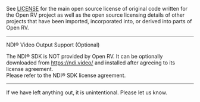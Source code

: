 See [LICENSE](LICENSE) for the main open source license of original
code written for the Open RV project as well as the open source licensing 
details of other projects that have been imported, incorporated into, or 
derived into parts of Open RV.

---------------------------------------------------------------------

NDI&reg; Video Output Support (Optional)

The NDI&reg; SDK is NOT provided by Open RV. It can be optionally downloaded from https://ndi.video/ and installed after agreeing to its license agreement.<br>
Please refer to the NDI&reg; SDK license agreement.

---------------------------------------------------------------------

If we have left anything out, it is unintentional. Please let us know.